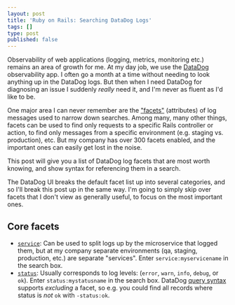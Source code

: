 ```yaml
---
layout: post
title: 'Ruby on Rails: Searching DataDog Logs'
tags: []
type: post
published: false
---
```


Observability of web applications (logging, metrics, monitoring etc.) remains an area of growth for me. At my day job, we use the [DataDog](https://docs.datadoghq.com/getting_started/application/) observability app. I often go a month at a time without needing to look anything up in the DataDog logs. But then when I need DataDog for diagnosing an issue I suddenly _really_ need it, and I'm never as fluent as I'd like to be.

One major area I can never remember are the ["facets"](https://docs.datadoghq.com/logs/explorer/facets/) (attributes) of log messages used to narrow down searches. Among many, many other things, facets can be used to find only requests to a specific Rails controller or action, to find only messages from a specific environment (e.g. staging vs. production), etc. But my company has over 300 facets enabled, and the important ones can easily get lost in the noise.

This post will give you a list of DataDog log facets that are most worth knowing, and show syntax for referencing them in a search.

<!--more-->

The DataDog UI breaks the default facet list up into several categories, and so I'll break this post up in the same way. I'm going to simply skip over facets that I don't view as generally useful, to focus on the most important ones.

## Core facets

* [`service`](https://app.datadoghq.com/logs?query=service%3Amyapp-staging): Can be used to split logs up by the microservice that logged them, but at my company separate environments (qa, staging, production, etc.) are separate "services". Enter `service:myservicename` in the search box.
* [`status`](https://app.datadoghq.com/logs?query=status%3Aerror): Usually corresponds to log levels: (`error`, `warn`, `info`, `debug`, or `ok`). Enter `status:mystatusname` in the search box. DataDog [query syntax](https://docs.datadoghq.com/tracing/trace_explorer/query_syntax/) supports _excluding_ a facet, so e.g. you could find all records where status is _not_ `ok` with `-status:ok`.
